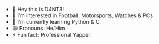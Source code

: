 - 👋 Hey this is D4NT3!
- 👀 I’m interested in Football, Motorsports, Watches & PCs
- 🌱 I’m currently learning Python & C
- 😄 Pronouns: He/Him
- ⚡ Fun fact: Professional Yapper.

<!---
D4NT3-1906/D4NT3-1906 is a ✨ special ✨ repository because its `README.md` (this file) appears on your GitHub profile.
You can click the Preview link to take a look at your changes.
--->
